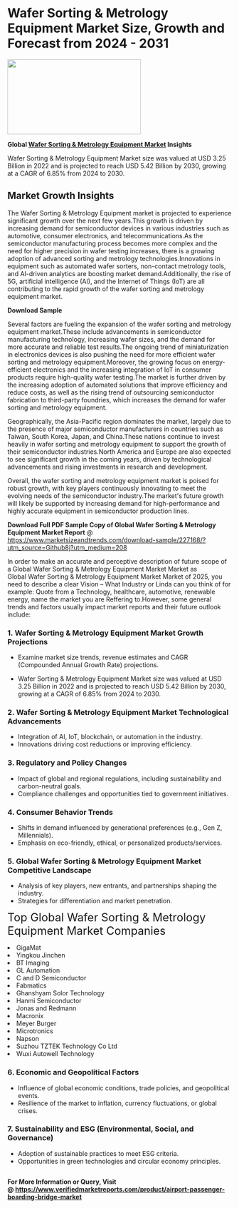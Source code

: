 <H1>Wafer Sorting & Metrology Equipment Market Size, Growth and Forecast from 2024 - 2031</H1><img class="aligncenter size-medium wp-image-584254" src="https://thirdeyenews.in/wp-content/uploads/2024/09/Global-Market-Research-300x168.jpeg" alt="" width="300" height="168" /><p><strong>Global&nbsp;<a href="https://www.marketsizeandtrends.com/download-sample/227168/?utm_source=Github8j?utm_medium=208">Wafer Sorting & Metrology Equipment Market</a> Insights</strong></p><p>Wafer Sorting & Metrology Equipment Market size was valued at USD 3.25 Billion in 2022 and is projected to reach USD 5.42 Billion by 2030, growing at a CAGR of 6.85% from 2024 to 2030.</p><p><h2>Market Growth Insights</h2> <p>The Wafer Sorting & Metrology Equipment market is projected to experience significant growth over the next few years.This growth is driven by increasing demand for semiconductor devices in various industries such as automotive, consumer electronics, and telecommunications.As the semiconductor manufacturing process becomes more complex and the need for higher precision in wafer testing increases, there is a growing adoption of advanced sorting and metrology technologies.Innovations in equipment such as automated wafer sorters, non-contact metrology tools, and AI-driven analytics are boosting market demand.Additionally, the rise of 5G, artificial intelligence (AI), and the Internet of Things (IoT) are all contributing to the rapid growth of the wafer sorting and metrology equipment market.</p> <p><strong>Download Sample</strong></p> <p>Several factors are fueling the expansion of the wafer sorting and metrology equipment market.These include advancements in semiconductor manufacturing technology, increasing wafer sizes, and the demand for more accurate and reliable test results.The ongoing trend of miniaturization in electronics devices is also pushing the need for more efficient wafer sorting and metrology equipment.Moreover, the growing focus on energy-efficient electronics and the increasing integration of IoT in consumer products require high-quality wafer testing.The market is further driven by the increasing adoption of automated solutions that improve efficiency and reduce costs, as well as the rising trend of outsourcing semiconductor fabrication to third-party foundries, which increases the demand for wafer sorting and metrology equipment.</p> <p>Geographically, the Asia-Pacific region dominates the market, largely due to the presence of major semiconductor manufacturers in countries such as Taiwan, South Korea, Japan, and China.These nations continue to invest heavily in wafer sorting and metrology equipment to support the growth of their semiconductor industries.North America and Europe are also expected to see significant growth in the coming years, driven by technological advancements and rising investments in research and development.</p> <p>Overall, the wafer sorting and metrology equipment market is poised for robust growth, with key players continuously innovating to meet the evolving needs of the semiconductor industry.The market's future growth will likely be supported by increasing demand for high-performance and highly accurate equipment in semiconductor production lines.</p> <p><span class=""><strong>Download Full PDF Sample Copy of Global Wafer Sorting & Metrology Equipment Market Report</strong> @ <a href="https://www.marketsizeandtrends.com/download-sample/227168/?utm_source=Github8j?utm_medium=208" target="_blank">https://www.marketsizeandtrends.com/download-sample/227168/?utm_source=Github8j?utm_medium=208</a></span></p><p>In order to make an accurate and perceptive description of future scope of a Global&nbsp;Wafer Sorting & Metrology Equipment Market Market as Global&nbsp;Wafer Sorting & Metrology Equipment Market Market of 2025, you need to describe a clear Vision &ndash; What Industry or Linda can you think of for example: Quote from a Technology, healthcare, automotive, renewable energy, name the market you are Reffering to.However, some general trends and factors usually impact market reports and their future outlook include:</p><h3>1.&nbsp;<strong>Wafer Sorting & Metrology Equipment Market Growth Projections</strong></h3><ul><li>Examine market size trends, revenue estimates and CAGR (Compounded Annual Growth Rate) projections.</li><li><p>Wafer Sorting & Metrology Equipment Market size was valued at USD 3.25 Billion in 2022 and is projected to reach USD 5.42 Billion by 2030, growing at a CAGR of 6.85% from 2024 to 2030.</p></li></ul><h3>2.&nbsp;<strong>Wafer Sorting & Metrology Equipment Market Technological Advancements</strong></h3><ul><li>Integration of AI, IoT, blockchain, or automation in the industry.</li><li>Innovations driving cost reductions or improving efficiency.</li></ul><h3>3.&nbsp;<strong>Regulatory and Policy Changes</strong></h3><ul><li>Impact of global and regional regulations, including sustainability and carbon-neutral goals.</li><li>Compliance challenges and opportunities tied to government initiatives.</li></ul><h3>4.&nbsp;<strong>Consumer Behavior Trends</strong></h3><ul><li>Shifts in demand influenced by generational preferences (e.g., Gen Z, Millennials).</li><li>Emphasis on eco-friendly, ethical, or personalized products/services.</li></ul><h3>5.&nbsp;<strong>Global Wafer Sorting & Metrology Equipment Market Competitive Landscape</strong></h3><ul><li>Analysis of key players, new entrants, and partnerships shaping the industry.</li><li>Strategies for differentiation and market penetration.</li></ul><p data-pm-slice="1 1 []"><span style="color: inherit; font-family: inherit; font-size: 25px;">Top Global Wafer Sorting & Metrology Equipment Market Companies</span></p><div class="" data-test-id=""><p><li>GigaMat</li><li> Yingkou Jinchen</li><li> BT Imaging</li><li> GL Automation</li><li> C and D Semiconductor</li><li> Fabmatics</li><li> Ghanshyam Solor Technology</li><li> Hanmi Semiconductor</li><li> Jonas and Redmann</li><li> Macronix</li><li> Meyer Burger</li><li> Microtronics</li><li> Napson</li><li> Suzhou TZTEK Technology Co Ltd</li><li> Wuxi Autowell Technology</li></p></div><h3>6.&nbsp;<strong>Economic and Geopolitical Factors</strong></h3><ul><li>Influence of global economic conditions, trade policies, and geopolitical events.</li><li>Resilience of the market to inflation, currency fluctuations, or global crises.</li></ul><h3>7.&nbsp;<strong>Sustainability and ESG (Environmental, Social, and Governance)</strong></h3><ul><li>Adoption of sustainable practices to meet ESG criteria.</li><li>Opportunities in green technologies and circular economy principles.</li></ul><h2><strong style="font-size: 14px;">For More Information or Query, Visit @&nbsp;</strong><a style="background-color: #ffffff; font-size: 14px;" href="https://www.marketsizeandtrends.com/report/wafer-sorting-metrology-equipment-market/" target="_blank">https://www.verifiedmarketreports.com/product/airport-passenger-boarding-bridge-market</a></h2>